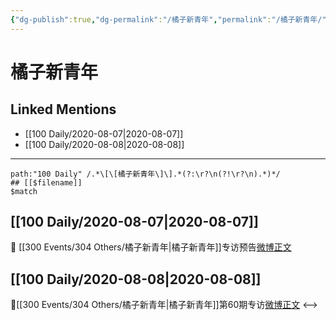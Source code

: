 ```yaml
---
{"dg-publish":true,"dg-permalink":"/橘子新青年","permalink":"/橘子新青年/","created":"2023-04-07T11:13:58.000+08:00","updated":"2023-04-10T17:09:41.000+08:00"}
---
```


# 橘子新青年

## Linked Mentions
- [[100 Daily/2020-08-07\|2020-08-07]]
- [[100 Daily/2020-08-08\|2020-08-08]]


---

```expander
path:"100 Daily" /.*\[\[橘子新青年\]\].*(?:\r?\n(?!\r?\n).*)*/
## [[$filename]]
$match
```
## [[100 Daily/2020-08-07\|2020-08-07]]
🌟 [[300 Events/304 Others/橘子新青年\|橘子新青年]]专访预告[微博正文](https://m.weibo.cn/6466290670/4535430706637507)

## [[100 Daily/2020-08-08\|2020-08-08]]
💫[[300 Events/304 Others/橘子新青年\|橘子新青年]]第60期专访[微博正文](https://m.weibo.cn/6466290670/4535745623362486)
<-->
